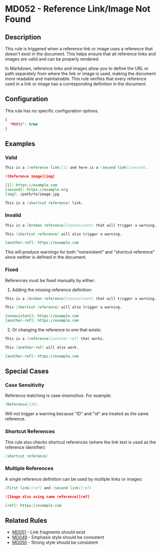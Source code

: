 # MD052 - Reference Link/Image Not Found

## Description

This rule is triggered when a reference link or image uses a reference that doesn't exist in the document. This helps ensure that all reference links and images are valid and can be properly rendered.

In Markdown, reference links and images allow you to define the URL or path separately from where the link or image is used,
making the document more readable and maintainable. This rule verifies that every reference used in a link or image has a
corresponding definition in the document.

## Configuration

This rule has no specific configuration options.

```json
{
  "MD052": true
}
```

## Examples

### Valid

```markdown
This is a [reference link][1] and here is a [second link][second].

![Reference image][img]

[1]: https://example.com
[second]: https://example.org
[img]: /path/to/image.jpg
```

```markdown
This is a [shortcut reference] link.

```

### Invalid

```markdown
This is a [broken reference][nonexistent] that will trigger a warning.

This [shortcut reference] will also trigger a warning.

[another-ref]: https://example.com
```

This will produce warnings for both "nonexistent" and "shortcut reference" since neither is defined in the document.

### Fixed

References must be fixed manually by either:

1. Adding the missing reference definition:

```markdown
This is a [broken reference][nonexistent] that will trigger a warning.

This [shortcut reference] will also trigger a warning.

[nonexistent]: https://example.com
[another-ref]: https://example.com
```

2. Or changing the reference to one that exists:

```markdown
This is a [reference][another-ref] that works.

This [another-ref] will also work.

[another-ref]: https://example.com
```

## Special Cases

### Case Sensitivity

Reference matching is case-insensitive. For example:

```markdown
[Reference][ID]

```

Will not trigger a warning because "ID" and "id" are treated as the same reference.

### Shortcut References

This rule also checks shortcut references (where the link text is used as the reference identifier):

```markdown
[shortcut reference]

```

### Multiple References

A single reference definition can be used by multiple links or images:

```markdown
[First link][ref] and [second link][ref]

![Image also using same reference][ref]

[ref]: https://example.com
```

## Related Rules

- [MD051](md051.md) - Link fragments should exist
- [MD049](md049.md) - Emphasis style should be consistent
- [MD050](md050.md) - Strong style should be consistent
